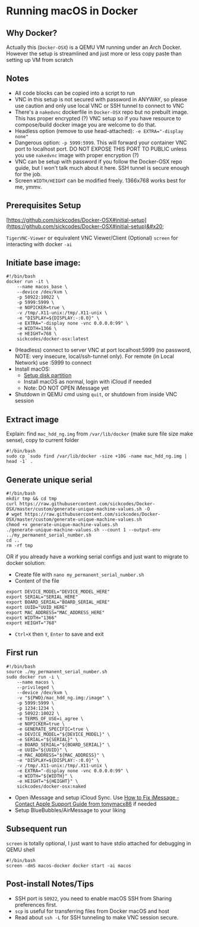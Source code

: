 # Running macOS in Docker

## Why Docker?

Actually this (`Docker-OSX`) is a QEMU VM running under an Arch Docker. However the setup is streamlined and just more or less copy paste than setting up VM from scratch

## Notes

* All code blocks can be copied into a script to run
* VNC in this setup is not secured with password in ANYWAY, so please use caution and only use local VNC or SSH tunnel to connect to VNC
* There's a `nakedvnc` dockerfile in `Docker-OSX` repo but no prebuilt image. This has proper encrypted (?) VNC setup so if you have resource to compose/build docker image you are welcome to do that.
* Headless option (remove to use head-attached): `-e EXTRA="-display none"`
* Dangerous option: `-p 5999:5999`. This will forward your container VNC port to localhost port. DO NOT EXPOSE THIS PORT TO PUBLIC unless you use `nakedvnc` image with proper encryption (?)
* VNC can be setup with password if you follow the Docker-OSX repo guide, but I won't talk much about it here. SSH tunnel is secure enough for the job.
* Screen `WIDTH/HEIGHT` can be modified freely. 1366x768 works best for me, ymmv.

## Prerequisites Setup

[https://github.com/sickcodes/Docker-OSX#initial-setup](https://github.com/sickcodes/Docker-OSX#initial-setup)&#x20;

`TigerVNC-Viewer` or equivalent VNC Viewer/Client (Optional) `screen` for interacting with docker `-ai`

## Initiate base image:

```
#!/bin/bash
docker run -it \
    --name macos_base \
    --device /dev/kvm \
    -p 50922:10022 \
    -p 5999:5999 \
    -e NOPICKER=true \    
    -v /tmp/.X11-unix:/tmp/.X11-unix \
    -e "DISPLAY=${DISPLAY:-:0.0}" \
    -e EXTRA="-display none -vnc 0.0.0.0:99" \
    -e WIDTH=1366 \
    -e HEIGHT=768 \
    sickcodes/docker-osx:latest
```

* (Headless) connect to server VNC at port localhost:5999 (no password, NOTE: very insecure, local/ssh-tunnel only). For remote (in Local Network) use :5999 to connect
* Install macOS:
  * [Setup disk partition](https://github.com/sickcodes/Docker-OSX#additional-boot-instructions-for-when-you-are-creating-your-container)
  * Install macOS as normal, login with iCloud if needed
  * Note: DO NOT OPEN iMessage yet
* Shutdown in QEMU cmd using `quit`, or shutdown from inside VNC session

## Extract image

Explain: find `mac_hdd_ng.img` from `/var/lib/docker` (make sure file size make sense), copy to current folder

```
#!/bin/bash
sudo cp `sudo find /var/lib/docker -size +10G -name mac_hdd_ng.img | head -1` .
```

## Generate unique serial

```
#!/bin/bash
mkdir tmp && cd tmp
curl https://raw.githubusercontent.com/sickcodes/Docker-OSX/master/custom/generate-unique-machine-values.sh -O
# wget https://raw.githubusercontent.com/sickcodes/Docker-OSX/master/custom/generate-unique-machine-values.sh
chmod +x generate-unique-machine-values.sh
./generate-unique-machine-values.sh --count 1 --output-env ../my_permanent_serial_number.sh
cd ..
rm -rf tmp
```

OR if you already have a working serial configs and just want to migrate to docker solution:

* Create file with `nano my_permanent_serial_number.sh`
* Content of the file

```
export DEVICE_MODEL="DEVICE_MODEL_HERE"
export SERIAL="SERIAL_HERE"
export BOARD_SERIAL="BOARD_SERIAL_HERE"
export UUID="UUID_HERE"
export MAC_ADDRESS="MAC_ADDRESS_HERE"
export WIDTH="1366"
export HEIGHT="768"
```

* `Ctrl+X` then `Y`, `Enter` to save and exit

## First run

```
#!/bin/bash
source ./my_permanent_serial_number.sh
sudo docker run -i \
    --name macos \
    --privileged \
    --device /dev/kvm \
    -v "${PWD}/mac_hdd_ng.img:/image" \
    -p 5999:5999 \
    -p 1234:1234 \
    -p 50922:10022 \
    -e TERMS_OF_USE=i_agree \
    -e NOPICKER=true \
    -e GENERATE_SPECIFIC=true \
    -e DEVICE_MODEL="${DEVICE_MODEL}" \
    -e SERIAL="${SERIAL}" \
    -e BOARD_SERIAL="${BOARD_SERIAL}" \
    -e UUID="${UUID}" \
    -e MAC_ADDRESS="${MAC_ADDRESS}" \
    -e "DISPLAY=${DISPLAY:-:0.0}" \
    -v /tmp/.X11-unix:/tmp/.X11-unix \
    -e EXTRA="-display none -vnc 0.0.0.0:99" \
    -e WIDTH="${WIDTH}" \
    -e HEIGHT="${HEIGHT}" \
    sickcodes/docker-osx:naked
```

* Open iMessage and setup iCloud Sync. Use [How to Fix iMessage - Contact Apple Support Guide from tonymacx86](https://www.tonymacx86.com/threads/how-to-fix-imessage.110471/#TOP8) if needed
* Setup BlueBubbles/AirMessage to your liking

## Subsequent run

`screen` is totally optional, I just want to have stdio attached for debugging in QEMU shell

```
#!/bin/bash
screen -dmS macos-docker docker start -ai macos
```

## Post-install Notes/Tips

* SSH port is `50922`, you need to enable macOS SSH from Sharing preferences first.
* `scp` is useful for transferring files from Docker macOS and host
* Read about `ssh -L` for SSH tunneling to make VNC session secure.
